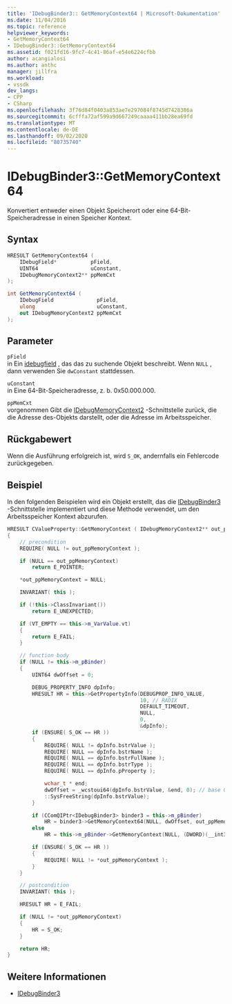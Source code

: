 ```yaml
---
title: 'IDebugBinder3:: GetMemoryContext64 | Microsoft-Dokumentation'
ms.date: 11/04/2016
ms.topic: reference
helpviewer_keywords:
- GetMemoryContext64
- IDebugBinder3::GetMemoryContext64
ms.assetid: f021fd16-9fc7-4c41-86af-e54e6224cfbb
author: acangialosi
ms.author: anthc
manager: jillfra
ms.workload:
- vssdk
dev_langs:
- CPP
- CSharp
ms.openlocfilehash: 3f76d84f0403a853ae7e297084f8745d7428386a
ms.sourcegitcommit: 6cfffa72af599a9d667249caaaa411bb28ea69fd
ms.translationtype: MT
ms.contentlocale: de-DE
ms.lasthandoff: 09/02/2020
ms.locfileid: "80735740"
---
```

# <a name="idebugbinder3getmemorycontext64"></a>IDebugBinder3::GetMemoryContext64
Konvertiert entweder einen Objekt Speicherort oder eine 64-Bit-Speicheradresse in einen Speicher Kontext.

## <a name="syntax"></a>Syntax

```cpp
HRESULT GetMemoryContext64 (
    IDebugField*           pField,
    UINT64                 uConstant,
    IDebugMemoryContext2** ppMemCxt
);
```

```csharp
int GetMemoryContext64 (
    IDebugField              pField,
    ulong                    uConstant,
    out IDebugMemoryContext2 ppMemCxt
);
```

## <a name="parameters"></a>Parameter
`pField`\
in Ein [idebugfield](../../../extensibility/debugger/reference/idebugfield.md) , das das zu suchende Objekt beschreibt. Wenn `NULL` , dann verwenden Sie `dwConstant` stattdessen.

`uConstant`\
in Eine 64-Bit-Speicheradresse, z. b. 0x50.000.000.

`ppMemCxt`\
vorgenommen Gibt die [IDebugMemoryContext2](../../../extensibility/debugger/reference/idebugmemorycontext2.md) -Schnittstelle zurück, die die Adresse des-Objekts darstellt, oder die Adresse im Arbeitsspeicher.

## <a name="return-value"></a>Rückgabewert
Wenn die Ausführung erfolgreich ist, wird `S_OK`, andernfalls ein Fehlercode zurückgegeben.

## <a name="example"></a>Beispiel
In den folgenden Beispielen wird ein Objekt erstellt, das die [IDebugBinder3](../../../extensibility/debugger/reference/idebugbinder3.md) -Schnittstelle implementiert und diese Methode verwendet, um den Arbeitsspeicher Kontext abzurufen.

```cpp
HRESULT CValueProperty::GetMemoryContext ( IDebugMemoryContext2** out_ppMemoryContext )
{
    // precondition
    REQUIRE( NULL != out_ppMemoryContext );

    if (NULL == out_ppMemoryContext)
        return E_POINTER;

    *out_ppMemoryContext = NULL;

    INVARIANT( this );

    if (!this->ClassInvariant())
        return E_UNEXPECTED;

    if (VT_EMPTY == this->m_VarValue.vt)
    {
        return E_FAIL;
    }

    // function body
    if (NULL != this->m_pBinder)
    {
        UINT64 dwOffset = 0;

        DEBUG_PROPERTY_INFO dpInfo;
        HRESULT HR = this->GetPropertyInfo(DEBUGPROP_INFO_VALUE,
                                           10, // RADIX
                                           DEFAULT_TIMEOUT,
                                           NULL,
                                           0,
                                           &dpInfo);
        if (ENSURE( S_OK == HR ))
        {
            REQUIRE( NULL != dpInfo.bstrValue );
            REQUIRE( NULL == dpInfo.bstrName );
            REQUIRE( NULL == dpInfo.bstrFullName );
            REQUIRE( NULL == dpInfo.bstrType );
            REQUIRE( NULL == dpInfo.pProperty );

            wchar_t * end;
            dwOffset = _wcstoui64(dpInfo.bstrValue, &end, 0); // base 0 to allow 0x if it's ever output
            ::SysFreeString(dpInfo.bstrValue);
        }

        if (CComQIPtr<IDebugBinder3> binder3 = this->m_pBinder)
            HR = binder3->GetMemoryContext64(NULL, dwOffset, out_ppMemoryContext);
        else
            HR = this->m_pBinder->GetMemoryContext(NULL, (DWORD)(__int32)dwOffset, out_ppMemoryContext);

        if (ENSURE( S_OK == HR ))
        {
            REQUIRE( NULL != *out_ppMemoryContext );
        }
    }

    // postcondition
    INVARIANT( this );

    HRESULT HR = E_FAIL;

    if (NULL != *out_ppMemoryContext)
    {
        HR = S_OK;
    }

    return HR;
}
```

## <a name="see-also"></a>Weitere Informationen
- [IDebugBinder3](../../../extensibility/debugger/reference/idebugbinder3.md)
